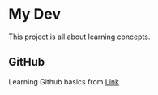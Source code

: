 # **My Dev**

This project is all about learning concepts.

## **GitHub**

  Learning Github basics from [Link](https://guides.github.com)



